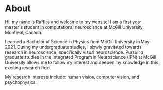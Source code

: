 # About

Hi, my name is Raffles and welcome to my website! I am a first year master's student in computational neuroscience at McGill University, Montreal, Canada.

I earned a Bachelor of Science in Physics from McGill University in May 2021. During my undergraduate studies, I slowly gravitated towards research in neuroscience, specifically visual neuroscience. Pursuing graduate studies in the Integrated Program in Neuroscience (IPN) at McGill University allows me to follow my interest and deepen my knowledge in this exciting research field.

My research interests include: human vision, computer vision, and psychophysics.  

